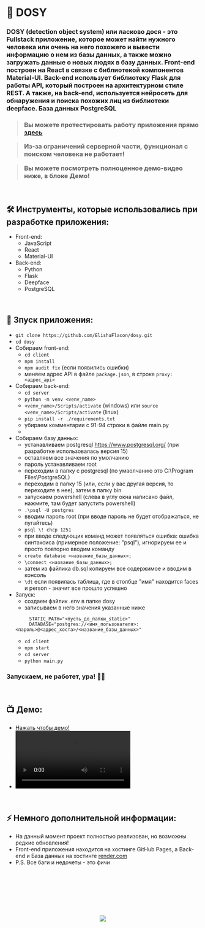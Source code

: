 <h1> 
     👀 DOSY
</h1>

<h3>
     DOSY (detection object system) или ласково дося - это Fullstack приложение, которое может найти нужного человека или очень на него похожего и вывести информацию о нем из базы данных, а также можно загружать данные о новых людях в базу данных. Front-end построен на React в связке с библиотекой компонентов Material-UI. Back-end использует библиотеку Flask для работы API, который построен на архитектурном стиле REST. А также, на back-end, используется нейросеть для обнаружения и поиска похожих лиц из библиотеки deepface. База данных PostgreSQL
</h3>

<h3>
     
> Вы можете протестировать работу приложения прямо <a href="https://eelisey.ru/dosy/">здесь</a>
     
> Из-за ограничений серверной части, функционал с поиском человека не работает!
     
> Вы можете посмотреть полноценное демо-видео ниже, в блоке Демо!
     
</h3>


</br>



<h2>
  🛠️ Инструменты, которые использовались при разработке приложения:
</h2>

- Front-end:
     - JavaScript
     - React
     - Material-UI
- Back-end:
     - Python
     - Flask
     - Deepface
     - PostgreSQL



</br>



<h2>
  🚀 Зпуск приложения:
</h2>

- `git clone https://github.com/ElishaFlacon/dosy.git`
- `cd dosy`
- Собираем front-end:
     - `cd client`
     - `npm install`
     - `npm audit fix` (если появились ошибки)
     - меняем адрес API в файле `package.json`, в строке `proxy: <адрес_api>`
- Собираем back-end:
     - `cd server`
     - `python -m venv <venv_name>`
     - `<venv_name>/Scripts/activate` (windows) или `source <venv_name>/Scripts/activate` (linux)
     - `pip install -r ./requirements.txt`
     - убираем комментарии с 91-94 строки в файле main.py
     - 
- Собираем базу данных:
     - устанавливаем postgresql https://www.postgresql.org/ (при разработке использовалась версия 15)
     - оставляем все значения по умолчанию
     - пароль устанавливаем root
     - переходим в папку с postgresql (по умаолчанию это C:\Program Files\PostgreSQL)
     - переходим в папку 15 (или, если у вас другая версия, то переходите в нее), затем в папку bin
     - запускаем powershell (слева в углу окна написано файл, нажмите, там будет запустить powershell)
     - `.\psql -U postgres`
     - вводим пароль root (при вводе пароль не будет отображаться, не пугайтесь)
     - `psql \! chcp 1251`
     - при вводе следующих команд может появляться ошибка: ошибка синтаксиса (примерное положение: "psql"), игнорируем ее и просто повторно вводим команду
     - `create database <название_базы_данных>;`
     - `\connect <название_базы_данных>;`
     - затем из файлика db.sql копируем все содержимое и вводим в консоль
     - `\dt` если появилась таблица, где в столбце "имя" находится faces и person - значит все прошло успешно
- Запуск:
     - создаем файлик .env в папке dosy
     - записываем в него значения указанные ниже
     ```       
          STATIC_PATH="<пусть_до_папки_static>"
          DATABASE="postgres://<имя_пользователя>:<пароль>@<адрес_хоста>/<название_базы_данных>"
     ```
     - `cd client`
     - `npm start`
     - `cd server`
     - `python main.py`
<h3>
    Запускаем, не работет, ура! 🗿🚬
</h3>



</br>



<h2>
 📺 Демо:
</h2>

- <a href="https://github.com/ElishaFlacon/dosy/assets/83610362/8b1dbc19-d28b-4ab1-bfbb-217ae3c9d01c">Нажать чтобы демо!</a>
- <video src="https://github.com/ElishaFlacon/dosy/assets/83610362/8b1dbc19-d28b-4ab1-bfbb-217ae3c9d01c" />



</br>



<h2>
⚡ Немного дополнительной информации:
</h2>

- На данный момент проект полностью реализован, но возможны редкие обновления!
- Front-end приложения находится на хостинге GitHub Pages, а Back-end и База данных на хостинге <a href="https://render.com/">render.com</a>
- P.S. Все баги и недочеты - это фичи




<br/>
<br/>
<br/>
<br/>
<br/>
<br/>



<p align="center">
  <img src="https://capsule-render.vercel.app/api?type=waving&color=d179b8&height=64&section=footer"/>
</p>


